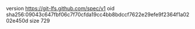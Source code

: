 version https://git-lfs.github.com/spec/v1
oid sha256:09043c647fbf06c7f70cfda19cc4bb8bdccf7622e29efe9f2364f1a0202e450d
size 729
